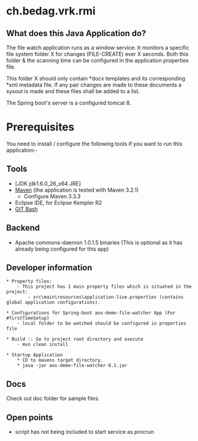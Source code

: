 # ch.bedag.vrk.rmi

What does this Java Application do?
-----------------------------------
The file watch application runs as a window service.
It monitors a specific file system folder X for changes (FILE-CREATE) ever X seconds.
Both this folder & the scanning time can be configured in the application properties file.

This folder X should only contain *docx templates and its corresponding *xml metadata file. If any pair changes are made to these documents a sysout is made and these files shall be added to a list.

The Spring boot's server is a configured tomcat 8.

Prerequisites
=============
You need to install / configure the following tools if you want to run this application:-

Tools
-------
* [JDK jdk1.6.0_26_x64 JRE]
* [Maven](http://maven.apache.org/) (the application is tested with Maven 3.2.1)
	* Configure Maven 3.3.3
* Eclipse IDE, for Eclipse Kempler R2
* [GIT Bash](https://github.com/git-for-windows/git/releases/download/v2.6.1.windows.1/Git-2.6.1-64-bit.exe)

Backend
-------
* Apache commons-daemon 1.0.1.5 binaries (This is optional as it has already being configured for this app)

## Developer information
	* Property files:
		- This project has 1 main property files which is situated in the project: 
			- src\main\resources\application-live.properties (contains global application configurations).

	* Configurations for Spring-boot aos-demo-file-watcher App (For #firstTimeSetup)
		- local folder to be watched should be configured in properties file

	* Build :: Go to project root directory and execute
		- mvn clean install
		
	* Startup Application
		* CD to mavens target directory.
		* java -jar aos-demo-file-watcher-0.1.jar

## Docs
Check out doc folder for sample files.

## Open points
- script has not being included to start service as procrun